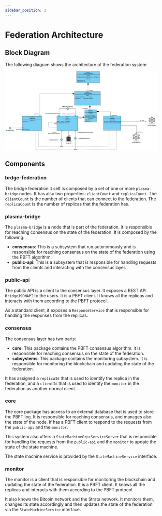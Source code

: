 ```yaml
---
sidebar_position: 2
---
```


# Federation Architecture

## Block Diagram

The following diagram shows the architecture of the federation system:

![Block Diagram](./assets/blockDiagram.svg) 

## Components

### brdge-federation

The bridge federation it self is composed by a set of one or more `plasma-bridge`
nodes. It has also two properties: `clientCount` and `replicaCount`. The `clientCount`
is the number of clients that can connect to the federation. The `replicaCount` is the
number of replicas that the federation has.

### plasma-bridge

The `plasma-bridge` is a node that is part of the federation. It is responsible for
reaching consensus on the state of the federation. It is composed by the following:

- **consensus**: This is a subsystem that run autonomously and is responsible for
  reaching consensus on the state of the federation using the PBFT algorithm.
- **public-api**: This is a subsystem that is responsible for handling requests from
  the clients and interacting with the consensus layer.

### public-api

The public API is a client to the consensus layer. It exposes a REST API `BridgeJSONAPI` to the users.
It is a PBFT client. It knows all the replicas and interacts with them according
to the PBFT protocol.

As a standard client, it exposes a `ResponseService` that is responsible for handling
the responses from the replicas. 

### consensus

The consensus layer has two parts:

- **core**: This package contains the PBFT consensus algorithm. It is responsible for
  reaching consensus on the state of the federation.
- **subsystems**: This package contains the monitoring subsystem. It is responsible for
  monitoring the blockchain and updating the state of the federation.

It has assigned a `replicaId` that is used to identify the replica in the federation,
and a `clientId` that is used to identify the `monitor` in the federation as
another normal client.

### core

The core package has access to an external database that is used to store the
PBFT log. It is responsible for reaching consensus, and manages also
the state of the node. If has a PBFT client to respond to the requests from the
`public-api` and the `monitor`.	

This system also offers a `StateMachineGrpcServiceServer` that is responsible for
handling the requests from the `public-api` and the `monitor` to update the state
of the state machine.

The state machine service is provided by the `StateMachineService` interface.

### monitor


The monitor is a client that is responsible for monitoring the blockchain and updating
the state of the federation. It is a PBFT client. It knows all the replicas and interacts
with them according to the PBFT protocol.

It also knows the Bitcoin network and the Strata network. It monitors them,
changes its state accordingly and then updates the state of the federation
via the `StateMachineService` interface.